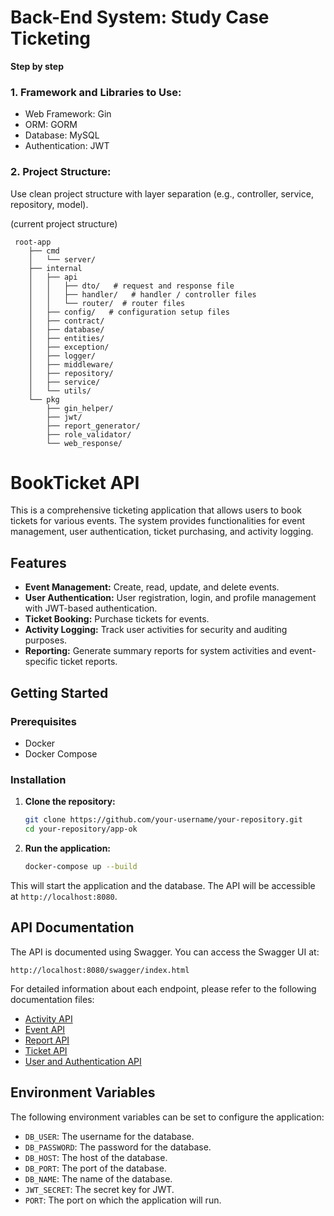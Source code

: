 # **Back-End System: Study Case Ticketing**

**Step by step**

### 1. **Framework and Libraries to Use**:

- Web Framework: Gin
- ORM: GORM
- Database: MySQL
- Authentication: JWT

### 2. **Project Structure:**

Use clean project structure with layer separation (e.g., controller, service, repository, model).

(current project structure)
```
 root-app
    ├── cmd
    │   └── server/
    ├── internal
    │   ├── api
    │   │   ├── dto/   # request and response file
    │   │   ├── handler/   # handler / controller files
    │   │   └── router/  # router files 
    │   ├── config/   # configuration setup files
    │   ├── contract/
    │   ├── database/
    │   ├── entities/
    │   ├── exception/
    │   ├── logger/
    │   ├── middleware/
    │   ├── repository/
    │   ├── service/
    │   └── utils/
    └── pkg
        ├── gin_helper/
        ├── jwt/
        ├── report_generator/
        ├── role_validator/
        └── web_response/
```
# BookTicket API

This is a comprehensive ticketing application that allows users to book tickets for various events. The system provides functionalities for event management, user authentication, ticket purchasing, and activity logging.

## Features

- **Event Management:** Create, read, update, and delete events.
- **User Authentication:** User registration, login, and profile management with JWT-based authentication.
- **Ticket Booking:** Purchase tickets for events.
- **Activity Logging:** Track user activities for security and auditing purposes.
- **Reporting:** Generate summary reports for system activities and event-specific ticket reports.

## Getting Started

### Prerequisites

- Docker
- Docker Compose

### Installation

1. **Clone the repository:**
   ```bash
   git clone https://github.com/your-username/your-repository.git
   cd your-repository/app-ok
   ```

2. **Run the application:**
   ```bash
   docker-compose up --build
   ```

This will start the application and the database. The API will be accessible at `http://localhost:8080`.

## API Documentation

The API is documented using Swagger. You can access the Swagger UI at:

`http://localhost:8080/swagger/index.html`

For detailed information about each endpoint, please refer to the following documentation files:

- [Activity API](./docs/activity_api.md)
- [Event API](./docs/event_api.md)
- [Report API](./docs/report_api.md)
- [Ticket API](./docs/ticket_api.md)
- [User and Authentication API](./docs/user_auth_api.md)

## Environment Variables

The following environment variables can be set to configure the application:

- `DB_USER`: The username for the database.
- `DB_PASSWORD`: The password for the database.
- `DB_HOST`: The host of the database.
- `DB_PORT`: The port of the database.
- `DB_NAME`: The name of the database.
- `JWT_SECRET`: The secret key for JWT.
- `PORT`: The port on which the application will run.
